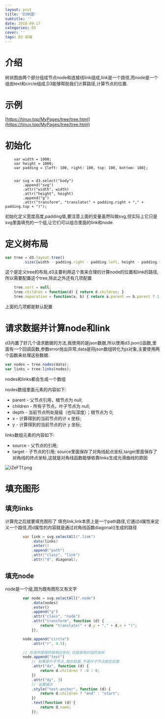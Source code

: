 ```yaml
---
layout: post
title: 'D3树图'
subtitle: ''
date: 2018-09-17
categories: D3
cover: ''
tags: D3 前端
---
```

# 介绍
树状图由两个部分组成节点node和连接线link组成,link是一个路径,而node是一个组由text和circle组成,D3能够帮助我们计算路径,计算节点的位置.

# 示例
[https://tinuv.top/MyPages/tree/tree.html](https://tinuv.top/MyPages/tree/tree.html)

# 初始化
```javacript
    var width = 1000;
    var height = 1000;
    var padding = {left: 100, right: 100, top: 100, bottom: 100};


    var svg = d3.select("body")
        .append("svg")
        .attr("width", width)
        .attr("height", height)
        .append("g")
        .attr("transform", "translate(" + padding.right + "," + padding.top + ")");
```
初始化定义宽度高度,padding值,要注意上面的变量虽然叫做svg,但实际上它只是svg里面填充的一个组<g>,让它们可以组合里面的link和node.


# 定义树布局
```JavaScript
var tree = d3.layout.tree()
        .size([width - padding.right - padding.left, height - padding.top - padding.bottom]);
```
这个是定义tree的布局,d3主要利用这个类来合理的计算node的位置和link的路径,所以需要配置这个tree,除此之外还有几项配置
```Javascript
    tree.sort = null;
    tree.children = function(d) { return d.children; } 
    tree.separation = function(a, b) { return a.parent == b.parent ? 1 : 2; }
```
上面的几项都是默认配置


# 请求数据并计算node和link
d3内置了好几个请求数据的方法,我使用的是json数据,所以使用d3.json()函数,里面有一个回调函数,参数error抛出异常,data是将json数组转化为js对象,主要使用两个函数来处理这些数据.
```javascript
var nodes = tree.nodes(data);
var links = tree.links(nodes);
```
nodes和links都会生成一个数组

nodes数组里面元素的内容如下:
* parent - 父节点引用，根节点为 null;
* children - 所有子节点，叶子节点为 null;
* depth - 当前节点所处层级（也叫深度）；根节点为 0;
* x - 计算得到的当前节点的计 x 坐标;
* y - 计算得到的当前节点的计 y 坐标;


links数组元素的内容如下:
* source - 父节点的引用;
* target - 子节点的引用;
source里面保存了对角线起点坐标,target里面保存了对角线的终点坐标,这就是对角线函数能够依靠links生成光滑曲线的原因

![iZeFTf.png](https://s1.ax1x.com/2018/09/17/iZeFTf.png)

# 填充图形
## 填充links
计算完之后就要填充图形了
填充link,link本质上是一个path路径,它通过d属性来定义一个路径,而d属性的内容就是通过对角线函数diagonal()生成的路径
```java
        var link = svg.selectAll(".link")
            .data(links)
            .enter()
            .append("path")
            .attr("class", "link")
            .attr("d", diagonal);
```
## 填充node
node是一个组,因为既有图形又有文字
```Javascript
        var node = svg.selectAll(".node")
            .data(nodes)
            .enter()
            .append("g")
            .attr("class", "node")
            .attr("transform", function (d) {
                return "translate(" + d.y + "," + d.x + ")";
            });

        node.append("circle")
            .attr("r", 4.5);

        // 在组中使用的是相对坐标,也就是相对组的坐标
        node.append("text")
            // 如果是叶子节点,就在前面,不是叶子节点就在后面
            .attr("dx", function (d) {
                return d.children ? -8 : 8;
            })
            .attr("dy", 3)
            // 设置锚点
            .style("text-anchor", function (d) {
                return d.children ? "end" : "start";
            })
            .text(function (d) {
                return d.name;
            });
```
